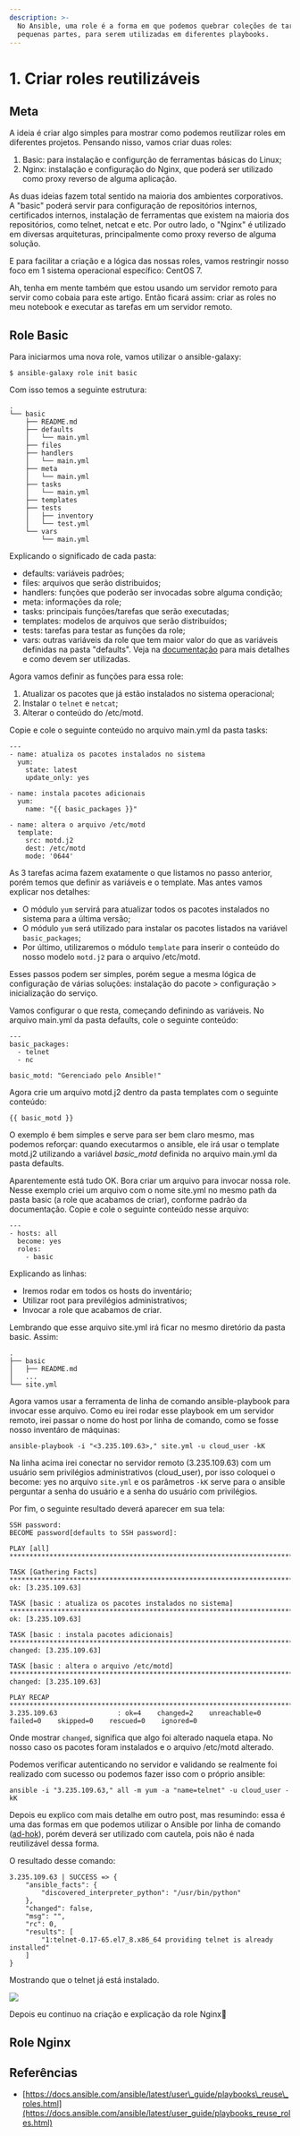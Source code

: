 ```yaml
---
description: >-
  No Ansible, uma role é a forma em que podemos quebrar coleções de tarefas em
  pequenas partes, para serem utilizadas em diferentes playbooks.
---
```


# 1. Criar roles reutilizáveis

## Meta

A ideia é criar algo simples para mostrar como podemos reutilizar roles em diferentes projetos. Pensando nisso, vamos criar duas roles:

1. Basic: para instalação e configurção de ferramentas básicas do Linux;
2. Nginx: instalação e configuração do Nginx, que poderá ser utilizado como proxy reverso de alguma aplicação.

As duas ideias fazem total sentido na maioria dos ambientes corporativos. A "basic" poderá servir para configuração de repositórios internos, certificados internos, instalação de ferramentas que existem na maioria dos repositórios, como telnet, netcat e etc. Por outro lado, o "Nginx" é utilizado em diversas arquiteturas, principalmente como proxy reverso de alguma solução.

E para facilitar a criação e a lógica das nossas roles, vamos restringir nosso foco em 1 sistema operacional específico: CentOS 7.

Ah, tenha em mente também que estou usando um servidor remoto para servir como cobaia para este artigo. Então ficará assim: criar as roles no meu notebook e executar as tarefas em um servidor remoto.

## Role Basic

Para iniciarmos uma nova role, vamos utilizar o ansible-galaxy:

```text
$ ansible-galaxy role init basic
```

Com isso temos a seguinte estrutura:

```text
.
└── basic
    ├── README.md
    ├── defaults
    │   └── main.yml
    ├── files
    ├── handlers
    │   └── main.yml
    ├── meta
    │   └── main.yml
    ├── tasks
    │   └── main.yml
    ├── templates
    ├── tests
    │   ├── inventory
    │   └── test.yml
    └── vars
        └── main.yml
```

Explicando o significado de cada pasta:

* defaults: variáveis padrões;
* files: arquivos que serão distribuidos;
* handlers: funções que poderão ser invocadas sobre alguma condição;
* meta: informações da role;
* tasks: principais funções/tarefas que serão executadas;
* templates: modelos de arquivos que serão distribuídos;
* tests: tarefas para testar as funções da role;
* vars: outras variáveis da role que tem maior valor do que as variáveis definidas na pasta "defaults". Veja na [documentação](https://docs.ansible.com/ansible/latest/user_guide/playbooks_variables.html#playbooks-variables) para mais detalhes e como devem ser utilizadas.

Agora vamos definir as funções para essa role:

1. Atualizar os pacotes que já estão instalados no sistema operacional;
2. Instalar o `telnet` e `netcat`;
3. Alterar o conteúdo do /etc/motd.

Copie e cole o seguinte conteúdo no arquivo main.yml da pasta tasks:

```text
---
- name: atualiza os pacotes instalados no sistema
  yum:
    state: latest
    update_only: yes

- name: instala pacotes adicionais
  yum:
    name: "{{ basic_packages }}"

- name: altera o arquivo /etc/motd
  template:
    src: motd.j2
    dest: /etc/motd
    mode: '0644'
```

As 3 tarefas acima fazem exatamente o que listamos no passo anterior, porém temos que definir as variáveis e o template. Mas antes vamos explicar nos detalhes:

* O módulo `yum` servirá para atualizar todos os pacotes instalados no sistema para a última versão;
* O módulo `yum` será utilizado para instalar os pacotes listados na variável `basic_packages`;
* Por último, utilizaremos o módulo `template` para inserir o conteúdo do nosso modelo `motd.j2` para o arquivo /etc/motd.

Esses passos podem ser simples, porém segue a mesma lógica de configuração de várias soluções: instalação do pacote &gt; configuração &gt; inicialização do serviço.

Vamos configurar o que resta, começando definindo as variáveis. No arquivo main.yml da pasta defaults, cole o seguinte conteúdo:

```text
---
basic_packages: 
  - telnet
  - nc

basic_motd: "Gerenciado pelo Ansible!"
```

Agora crie um arquivo motd.j2 dentro da pasta templates com o seguinte conteúdo:

```text
{{ basic_motd }}
```

O exemplo é bem simples e serve para ser bem claro mesmo, mas podemos reforçar: quando executarmos o ansible, ele irá usar o template motd.j2 utilizando a variável _basic\_motd_ definida no arquivo main.yml da pasta defaults.

Aparentemente está tudo OK. Bora criar um arquivo para invocar nossa role. Nesse exemplo criei um arquivo com o nome site.yml no mesmo path da pasta basic \(a role que acabamos de criar\),  conforme padrão da documentação. Copie e cole o seguinte conteúdo nesse arquivo:

```text
---
- hosts: all
  become: yes
  roles:
    - basic
```

Explicando as linhas:

* Iremos rodar em todos os hosts do inventário;
* Utilizar root para previlégios administrativos;
* Invocar a role que acabamos de criar.

Lembrando que esse arquivo site.yml irá ficar no mesmo diretório da pasta basic. Assim:

```text
.
├── basic
│   ├── README.md
│   ...
└── site.yml
```

Agora vamos usar a ferramenta de linha de comando ansible-playbook para invocar esse arquivo. Como eu irei rodar esse playbook em um servidor remoto, irei passar o nome do host por linha de comando, como se fosse nosso inventáro de máquinas:

```text
ansible-playbook -i "<3.235.109.63>," site.yml -u cloud_user -kK
```

Na linha acima irei conectar no servidor remoto \(3.235.109.63\) com um usuário sem privilégios administrativos \(cloud\_user\), por isso coloquei o become: yes no arquivo `site.yml` e os parâmetros `-kK` serve para o ansible perguntar a senha do usuário e a senha do usuário com privilégios.

Por fim, o seguinte resultado deverá aparecer em sua tela:

```text
SSH password: 
BECOME password[defaults to SSH password]: 

PLAY [all] ********************************************************************************************************************************************

TASK [Gathering Facts] ********************************************************************************************************************************
ok: [3.235.109.63]

TASK [basic : atualiza os pacotes instalados no sistema] **********************************************************************************************
ok: [3.235.109.63]

TASK [basic : instala pacotes adicionais] *************************************************************************************************************
changed: [3.235.109.63]

TASK [basic : altera o arquivo /etc/motd] *************************************************************************************************************
changed: [3.235.109.63]

PLAY RECAP ********************************************************************************************************************************************
3.235.109.63               : ok=4    changed=2    unreachable=0    failed=0    skipped=0    rescued=0    ignored=0 
```

Onde mostrar `changed`, significa que algo foi alterado naquela etapa. No nosso caso os pacotes foram instalados e o arquivo /etc/motd alterado.

Podemos verificar autenticando no servidor e validando se realmente foi realizado com sucesso ou podemos fazer isso com o próprio ansible:

```text
ansible -i "3.235.109.63," all -m yum -a "name=telnet" -u cloud_user -kK
```

Depois eu explico com mais detalhe em outro post, mas resumindo: essa é uma das formas em que podemos utilizar o Ansible por linha de comando \([ad-hok](https://docs.ansible.com/ansible/latest/user_guide/intro_adhoc.html)\), porém deverá ser utilizado com cautela, pois não é nada reutilizável dessa forma.

O resultado desse comando:

```text
3.235.109.63 | SUCCESS => {
    "ansible_facts": {
        "discovered_interpreter_python": "/usr/bin/python"
    },
    "changed": false,
    "msg": "",
    "rc": 0,
    "results": [
        "1:telnet-0.17-65.el7_8.x86_64 providing telnet is already installed"
    ]
}
```

Mostrando que o telnet já está instalado.

![](../../.gitbook/assets/giphy-magic.gif)

Depois eu continuo na criação e explicação da role Nginx🤤 

## Role Nginx



## Referências

* [https://docs.ansible.com/ansible/latest/user\_guide/playbooks\_reuse\_roles.html](https://docs.ansible.com/ansible/latest/user_guide/playbooks_reuse_roles.html)



